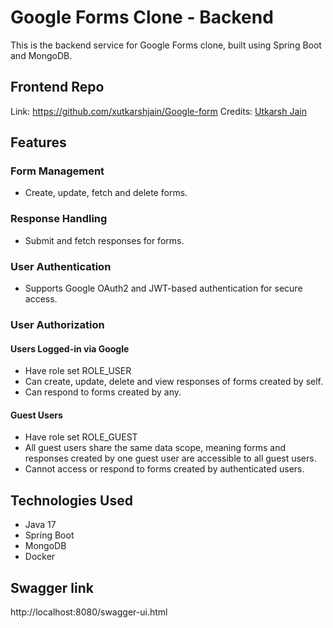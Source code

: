 #  Google Forms Clone - Backend
This is the backend service for Google Forms clone, built using Spring Boot and MongoDB.

## Frontend Repo
Link: https://github.com/xutkarshjain/Google-form
Credits: [Utkarsh Jain](https://github.com/xutkarshjain)

## Features

### Form Management
- Create, update, fetch and delete forms.

### Response Handling
- Submit and fetch responses for forms.

### User Authentication
- Supports Google OAuth2 and JWT-based authentication for secure access.

### User Authorization
#### Users Logged-in via Google
- Have role set ROLE_USER
- Can create, update, delete and view responses of forms created by self.
- Can respond to forms created by any.

#### Guest Users
- Have role set ROLE_GUEST
- All guest users share the same data scope, meaning forms and responses created by one guest user are accessible to all guest users.
- Cannot access or respond to forms created by authenticated users.

## Technologies Used
- Java 17
- Spring Boot
- MongoDB
- Docker

## Swagger link
http://localhost:8080/swagger-ui.html